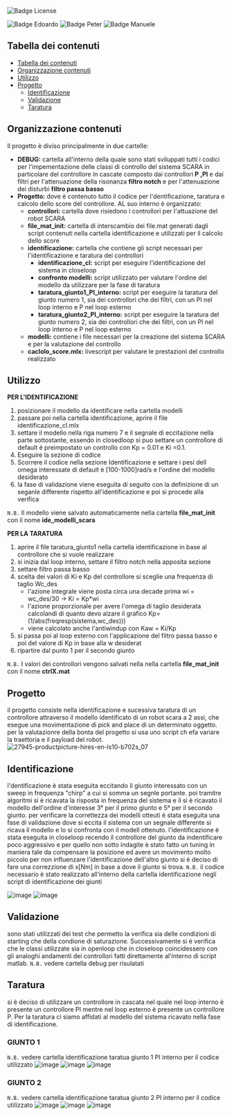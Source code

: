 ![Badge License]

![Badge Edoardo]
![Badge Peter]
![Badge Manuele]


## Tabella dei contenuti

- [Tabella dei contenuti](#tabella-dei-contenuti)
- [Organizzazione contenuti](#organizzazione-contenuti)
- [Utilizzo](#utilizzo)
- [Progetto](#progetto)
  - [Identificazione](#identificazione)
  - [Validazione](#validazione)
  - [Taratura](#taratura)

## Organizzazione contenuti
Il progetto è diviso principalmente in due cartelle:
- **DEBUG:** cartella all'interno della quale sono stati sviluppati tutti i codici per l'impementazione delle classi di controllo del sistema SCARA in particolare del controllore in cascate composto dai controllori **P ,PI** e dai filtri per l'attenuazione della risonanza **filtro notch** e per l'attenuazione dei disturbi **filtro passa basso**
- **Progetto:** dove è contenuto tutto il codice per l'dentificazione, taratura e calcolo dello score del controllore. AL suo interno è organizzato:
  - **controllori:** cartella dove risiedono i controllori per l'attuazione del robot SCARA
  - **file_mat_init:** cartella di interscambio dei file.mat generati dagli script contenuti nella cartella identificazione e utilizzati per il calcolo dello score 
  - **identificazione:** cartella che contiene gli script necessari per l'identificazione e taratura dei controllori
    - **identificazione_cl:** script per eseguire l'identificazione del sistema in closeloop
    - **confronto modelli:** script utilizzato per valutare l'ordine del modello da utilizzare per la fase di taratura
    - **taratura_giunto1_PI_interno:** script per eseguire la taratura del giunto numero 1, sia dei controllori che dei filtri, con un PI nel loop interno e P nel loop esterno
    - **taratura_giunto2_PI_interno:** script per eseguire la taratura del giunto numero 2, sia dei controllori che dei filtri, con un PI nel loop interno e P nel loop esterno  
  - **modelli:** contiene i file necessari per la creazione del sistema SCARA e per la valutazione del controllo
  - **caclolo_score.mlx:**  livescript per valutare le prestazioni del controllo realizzato  
## Utilizzo
**PER L'IDENTIFICAZIONE**
1. posizionare il modello da identificare nella cartella modelli
2. passare poi nella cartella identificazione, aprire il file identificazione_cl.mlx
3. settare il modello  nella riga numero 7 e il segnale di eccitazione nella parte sottostante, essendo in closedloop si puo settare un controllore di default è preimpostato un controllo con Kp = 0.01 e Ki =0.1.
4. Eseguire la sezione di codice 
5. Scorrere il codice nella sezione Identificazione e settare i pesi dell omega interessate di default è [100-1000]rad/s e l'ordine del modello desiderato
6. la fase di validazione viene eseguita di seguito con la definizione di un seganle differente rispetto all'identificazione e poi si procede alla verifica

 `N.B.` Il modello viene salvato automaticamente nella cartella **file_mat_init** con il nome **ide_modelli_scara**

**PER LA TARATURA**
1. aprire il file taratura_giunto1 nella cartella identificazione in base al controllore che si vuole realizzare
2. si inizia dal loop interno, settare il filtro notch nella apposita sezione 
3. settare filtro passa basso 
4. scelta dei valori di Ki e Kp del controllore si sceglie una frequenza di taglio Wc_des  
   - l'azione integrale viene posta circa una decade prima wi = wc_des/30 -> Ki = Kp*wi
   - l'azione proporzionale per avere l'omega di taglio desiderata calcolandi di quanto devo alzare il grafico  Kp=(1/abs(freqresp(sistema,wc_des)))
   - viene calcolato anche l'antiwindup con  Kaw = Ki/Kp
5. si passa poi al loop esterno con l'applicazione del filtro passa basso e poi del valore di Kp in base alla w desiderat
6. ripartire dal punto 1 per il secondo giunto

`N.B.` I valori dei controllori vengono salvati nella nella cartella **file_mat_init** con il nome **ctrlX.mat**

## Progetto
il progetto consiste nella identificazione e sucessiva taratura di un controllore attraverso il modello identificato di un robot scara a 2 assi, che esegue una movimentazione di pick and place di un determinato oggetto. per la valutazionre della bonta del progetto si usa uno script ch efa variare la traettoria e il payload del robot.
![27945-productpicture-hires-en-ls10-b702s_07](https://github.com/EdoGitMira/Progetto_LAB_Automatica/assets/49036361/cbf687ad-7725-4ec1-b7af-789939c58dc9)


## Identificazione
l'dentificazione è stata eseguita eccitando il giunto interessato con un sweep in frequenza "chirp" a cui si somma un segnle portante.
poi tramitre algoritmi si è ricavata la risposta in frequenza del sistema e il si è ricavato il modello dell'ordine d'interesse 3° per il primo giunto e 5° per il secondo giunto.
per verificare la correttezza dei modelli otteuti è stata eseguita una fase di validazione dove si eccita il sistema con un segnale differente si ricava il modello e lo si confronta con il modell ottenuto.
l'identificazione è stata eseguita in closeloop recendo il controllore del giunto da indentificare poco aggressivo e per quello non sotto indagite è stato fatto un tuning in maniera tale da compensare la posizione ed avere un movimento molto piccolo per non influenzare l'identificazione dell'altro giunto si è deciso di fare una correzzione di x[Nm] in base a dove il giunto si trova.
`N.B.` il codice necessario è stato realizzato all'interno della cartella identificazione negli script di identificazione dei giunti

![image](https://github.com/EdoGitMira/Progetto_LAB_Automatica/assets/49036361/99c6af10-4a14-4407-a690-c2e91acf384c)
![image](https://github.com/EdoGitMira/Progetto_LAB_Automatica/assets/49036361/45c44465-760a-4628-bbe6-c6c5e1c59b33)


## Validazione
sono stati utilizzati dei test che permetto la verifica sia delle condizioni di starting che della condione di saturazione. Successivamente si è verifica che le classi utilizzate sia in openloop che in closeloop coincidessero con gli analoghi andamenti dei controllori fatti direttamente al'interno di script matlab.
`N.B.` vedere cartella debug per risulatati


## Taratura
si è deciso di utilizzare un controllore in cascata nel quale nel loop interno è presente un controllore PI mentre nel loop esterno è presente un controllore P.
Per la taratura ci siamo affidati al modello del sistema ricavato nella fase di identificazione.
### GIUNTO 1
`N.B.` vedere cartella identificazione taratua giunto 1 PI interno per il codice utilizzato
![image](https://github.com/EdoGitMira/Progetto_LAB_Automatica/assets/49036361/a8412669-4857-4ff6-9513-057d87c992ec)
![image](https://github.com/EdoGitMira/Progetto_LAB_Automatica/assets/49036361/786f4fc2-03d3-4fc7-b57b-d3a427ea8ce6)
![image](https://github.com/EdoGitMira/Progetto_LAB_Automatica/assets/49036361/c01a3ed0-3ebd-459e-9490-f871e64f92e2)

### GIUNTO 2
`N.B.` vedere cartella identificazione taratua giunto 2 PI interno per il codice utilizzato
![image](https://github.com/EdoGitMira/Progetto_LAB_Automatica/assets/49036361/ac3d6805-69f2-4479-982a-3950a2fcf844)
![image](https://github.com/EdoGitMira/Progetto_LAB_Automatica/assets/49036361/2d925c13-6448-474a-a1ac-f1bdc1f5ee18)
![image](https://github.com/EdoGitMira/Progetto_LAB_Automatica/assets/49036361/e3bbf8e2-2e2c-44a4-9d21-b221533f112a)


[Badge License]: https://img.shields.io/badge/License-MIT-yellow.svg?style=for-the-badge
[Badge Edoardo]: https://img.shields.io/badge/Edoardo_Mirandola-FF6600?style=for-the-badge
[Badge Manuele]: https://img.shields.io/badge/Manuele_Pennacchio-FF6600?style=for-the-badge
[Badge Peter]: https://img.shields.io/badge/Peter_William_Fares-FF6600?style=for-the-badge
